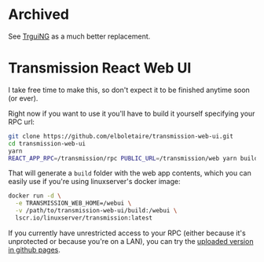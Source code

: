 # Archived

See [TrguiNG] as a much better replacement.

# Transmission React Web UI

I take free time to make this, so don't expect it to be finished anytime soon (or ever).

Right now if you want to use it you'll have to build it yourself specifying your RPC url:

```bash
git clone https://github.com/elboletaire/transmission-web-ui.git
cd transmission-web-ui
yarn
REACT_APP_RPC=/transmission/rpc PUBLIC_URL=/transmission/web yarn build
```

That will generate a `build` folder with the web app contents, which you can easily use if
you're using linuxserver's docker image:

```bash
docker run -d \
  -e TRANSMISSION_WEB_HOME=/webui \
  -v /path/to/transmission-web-ui/build:/webui \
  lscr.io/linuxserver/transmission:latest
```

If you currently have unrestricted access to your RPC (either because it's
unprotected or because you're on a LAN), you can try the
[uploaded version in github pages][pages].

[pages]: https://elboletaire.github.io/transmission-web-ui/
[TrguiNG]: https://github.com/openscopeproject/TrguiNG
